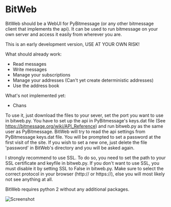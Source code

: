 BitWeb
======

BitWeb should be a WebUI for PyBitmessage (or any other bitmessage client that implements the api).
It can be used to run bitmessage on your own server and access it easily from wherever you are.

This is an early development version, USE AT YOUR OWN RISK!

What should already work:

* Read messages
* Write messages
* Manage your subscriptions
* Manage your addresses (Can't yet create deterministic addresses)
* Use the address book

What's not implemented yet:

* Chans

To use it, just download the files to your sever, set the port you want to use in bitweb.py. You have to set up the api in PyBitmessage's keys.dat file (See https://bitmessage.org/wiki/API_Reference) and run bitweb.py as the same user as PyBitmessage.
BitWeb will try to read the api settings from PyBitmessage keys.dat file.
You will be prompted to set a password at the first visit of the site. If you wish to set a new one, just delete the file 'password' in BitWeb's directory and you will be asked again.

I strongly recommend to use SSL. To do so, you need to set the path to your SSL certificate and keyfile in bitweb.py. If you don't want to use SSL, you must disable it by setting SSL to False in bitweb.py.
Make sure to select the correct protocol in your browser (http:// or https://), else you will most likely not see anything at all.

BitWeb requires python 2 without any additional packages.

![Screenshot](screenshot.png?raw=true "Screenshot")
